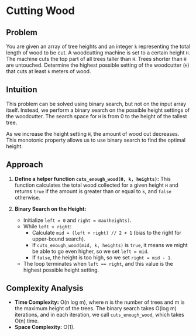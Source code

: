 # Cutting Wood

## Problem

You are given an array of tree heights and an integer `k` representing the total length of wood to be cut. A woodcutting machine is set to a certain height `H`. The machine cuts the top part of all trees taller than `H`. Trees shorter than `H` are untouched. Determine the highest possible setting of the woodcutter (`H`) that cuts at least `k` meters of wood.

## Intuition

This problem can be solved using binary search, but not on the input array itself. Instead, we perform a binary search on the possible height settings of the woodcutter. The search space for `H` is from 0 to the height of the tallest tree.

As we increase the height setting `H`, the amount of wood cut decreases. This monotonic property allows us to use binary search to find the optimal height.

## Approach

1.  **Define a helper function `cuts_enough_wood(H, k, heights)`:** This function calculates the total wood collected for a given height `H` and returns `true` if the amount is greater than or equal to `k`, and `false` otherwise.

2.  **Binary Search on the Height:**
    *   Initialize `left = 0` and `right = max(heights)`.
    *   While `left < right`:
        *   Calculate `mid = (left + right) // 2 + 1` (bias to the right for upper-bound search).
        *   If `cuts_enough_wood(mid, k, heights)` is `true`, it means we might be able to go even higher, so we set `left = mid`.
        *   If `false`, the height is too high, so we set `right = mid - 1`.
    *   The loop terminates when `left == right`, and this value is the highest possible height setting.

## Complexity Analysis

*   **Time Complexity:** O(n log m), where n is the number of trees and m is the maximum height of the trees. The binary search takes O(log m) iterations, and in each iteration, we call `cuts_enough_wood`, which takes O(n) time.
*   **Space Complexity:** O(1).
